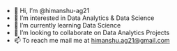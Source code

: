 - 👋 Hi, I’m @himanshu-ag21
- 👀 I’m interested in Data Analytics & Data Science
- 🌱 I’m currently learning Data Science
- 💞️ I’m looking to collaborate on Data Analytics Projects
- 📫 To reach me mail me at himanshu.ag21@gmail.com

<!---
himanshu-ag21/himanshu-ag21 is a ✨ special ✨ repository because its `README.md` (this file) appears on your GitHub profile.
You can click the Preview link to take a look at your changes.
--->
